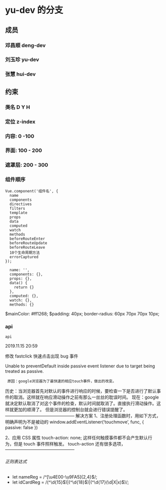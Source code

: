 # yu-dev 的分支

## 成员

### 邓昌顺 deng-dev

### 刘玉珍 yu-dev

### 张慧 hui-dev

## 约束

### 类名 D Y H

### 定位 z-index

### 内容: 0 -100

### 界面: 100 - 200

### 遮罩层: 200 - 300

### 组件顺序

```
Vue.component('组件名', {
  name
  components
  directives
  filters
  template
  props
  data
  computed
  watch
  methods
  beforeRouteEnter
  beforeRouteUpdate
  beforeRouteLeave
  10个生命周期方法
  errorCaptured
});

  name: '',
  components: {},
  props: {},
  data() {
    return {}
  },
  computed: {},
  watch: {},
  methods: {}

```

$mainColor: #ff1268;
$padding: 40px;
border-radius: 60px 70px 70px 10px;

### api 
```
api

```

2019.11.15 20:59

修改 fastclick 快速点击出现 bug 事件

Unable to preventDefault inside passive event listener due to target being treated as passive.

     原因：google浏览器为了最快速的相应touch事件，做出的改变。

历史：当浏览器首先对默认的事件进行响应的时候，要检查一下是否进行了默认事件的取消。这样就在响应滑动操作之前有那么一丝丝的耽误时间。
现在：google 就决定默认取消了对这个事件的检查，默认时间就取消了。直接执行滑动操作。这样就更加的顺滑了。
但是浏览器的控制台就会进行错误提醒了。
————————————————
解决方案
1、注册处理函数时，用如下方式，明确声明为不是被动的
window.addEventListener(‘touchmove’, func, { passive: false })

2、应用 CSS 属性 touch-action: none; 这样任何触摸事件都不会产生默认行为，但是 touch 事件照样触发。
touch-action 还有很多选项，
————————————————



###### 正则表达式
- let nameReg = /^[\u4E00-\u9FA5]{2,4}$/;
- let idCardReg = /(^\d{15}$)|(^\d{18}$)|(^\d{17}(\d|X|x)$)/;  